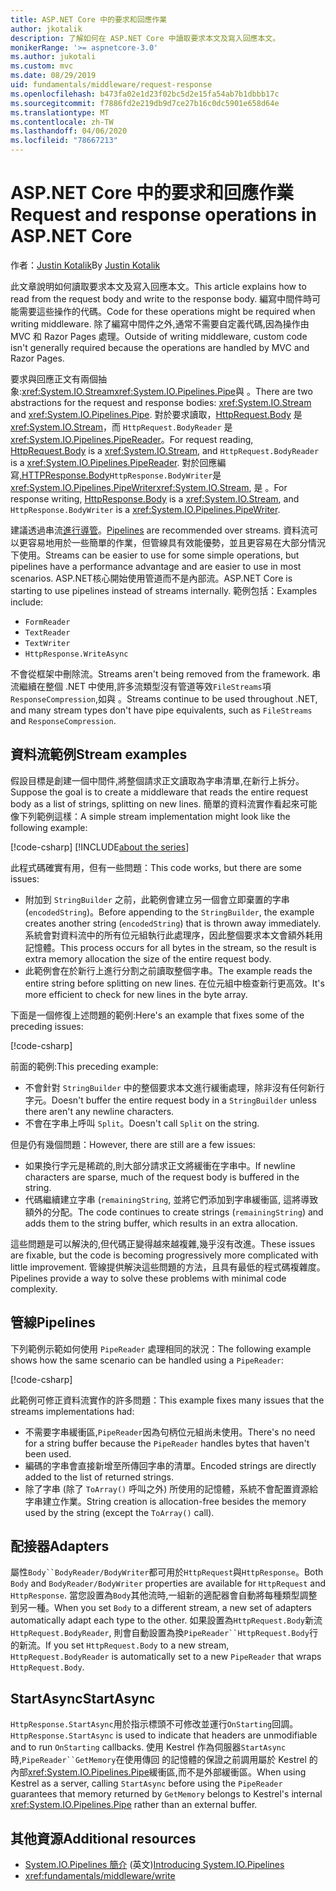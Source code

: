 ```yaml
---
title: ASP.NET Core 中的要求和回應作業
author: jkotalik
description: 了解如何在 ASP.NET Core 中讀取要求本文及寫入回應本文。
monikerRange: '>= aspnetcore-3.0'
ms.author: jukotali
ms.custom: mvc
ms.date: 08/29/2019
uid: fundamentals/middleware/request-response
ms.openlocfilehash: b473fa02e1d23f02bc5d2e15fa54ab7b1dbbb17c
ms.sourcegitcommit: f7886fd2e219db9d7ce27b16c0dc5901e658d64e
ms.translationtype: MT
ms.contentlocale: zh-TW
ms.lasthandoff: 04/06/2020
ms.locfileid: "78667213"
---
```

# <a name="request-and-response-operations-in-aspnet-core"></a><span data-ttu-id="1963c-103">ASP.NET Core 中的要求和回應作業</span><span class="sxs-lookup"><span data-stu-id="1963c-103">Request and response operations in ASP.NET Core</span></span>

<span data-ttu-id="1963c-104">作者：[Justin Kotalik](https://github.com/jkotalik)</span><span class="sxs-lookup"><span data-stu-id="1963c-104">By [Justin Kotalik](https://github.com/jkotalik)</span></span>

<span data-ttu-id="1963c-105">此文章說明如何讀取要求本文及寫入回應本文。</span><span class="sxs-lookup"><span data-stu-id="1963c-105">This article explains how to read from the request body and write to the response body.</span></span> <span data-ttu-id="1963c-106">編寫中間件時可能需要這些操作的代碼。</span><span class="sxs-lookup"><span data-stu-id="1963c-106">Code for these operations might be required when writing middleware.</span></span> <span data-ttu-id="1963c-107">除了編寫中間件之外,通常不需要自定義代碼,因為操作由 MVC 和 Razor Pages 處理。</span><span class="sxs-lookup"><span data-stu-id="1963c-107">Outside of writing middleware, custom code isn't generally required because the operations are handled by MVC and Razor Pages.</span></span>

<span data-ttu-id="1963c-108">要求與回應正文有兩個抽象:<xref:System.IO.Stream><xref:System.IO.Pipelines.Pipe>與 。</span><span class="sxs-lookup"><span data-stu-id="1963c-108">There are two abstractions for the request and response bodies: <xref:System.IO.Stream> and <xref:System.IO.Pipelines.Pipe>.</span></span> <span data-ttu-id="1963c-109">對於要求讀取，[HttpRequest.Body](xref:Microsoft.AspNetCore.Http.HttpRequest.Body) 是 <xref:System.IO.Stream>，而 `HttpRequest.BodyReader` 是 <xref:System.IO.Pipelines.PipeReader>。</span><span class="sxs-lookup"><span data-stu-id="1963c-109">For request reading, [HttpRequest.Body](xref:Microsoft.AspNetCore.Http.HttpRequest.Body) is a <xref:System.IO.Stream>, and `HttpRequest.BodyReader` is a <xref:System.IO.Pipelines.PipeReader>.</span></span> <span data-ttu-id="1963c-110">對於回應編寫[,HTTPResponse.Body](xref:Microsoft.AspNetCore.Http.HttpResponse.Body)`HttpResponse.BodyWriter`是<xref:System.IO.Pipelines.PipeWriter><xref:System.IO.Stream>, 是 。</span><span class="sxs-lookup"><span data-stu-id="1963c-110">For response writing, [HttpResponse.Body](xref:Microsoft.AspNetCore.Http.HttpResponse.Body) is a <xref:System.IO.Stream>, and `HttpResponse.BodyWriter` is a <xref:System.IO.Pipelines.PipeWriter>.</span></span>

<span data-ttu-id="1963c-111">建議透過串流[進行導管](/dotnet/standard/io/pipelines)。</span><span class="sxs-lookup"><span data-stu-id="1963c-111">[Pipelines](/dotnet/standard/io/pipelines) are recommended over streams.</span></span> <span data-ttu-id="1963c-112">資料流可以更容易地用於一些簡單的作業，但管線具有效能優勢，並且更容易在大部分情況下使用。</span><span class="sxs-lookup"><span data-stu-id="1963c-112">Streams can be easier to use for some simple operations, but pipelines have a performance advantage and are easier to use in most scenarios.</span></span> <span data-ttu-id="1963c-113">ASP.NET核心開始使用管道而不是內部流。</span><span class="sxs-lookup"><span data-stu-id="1963c-113">ASP.NET Core is starting to use pipelines instead of streams internally.</span></span> <span data-ttu-id="1963c-114">範例包括：</span><span class="sxs-lookup"><span data-stu-id="1963c-114">Examples include:</span></span>

* `FormReader`
* `TextReader`
* `TextWriter`
* `HttpResponse.WriteAsync`

<span data-ttu-id="1963c-115">不會從框架中刪除流。</span><span class="sxs-lookup"><span data-stu-id="1963c-115">Streams aren't being removed from the framework.</span></span> <span data-ttu-id="1963c-116">串流繼續在整個 .NET 中使用,許多流類型沒有管道等效`FileStreams`項`ResponseCompression`,如與 。</span><span class="sxs-lookup"><span data-stu-id="1963c-116">Streams continue to be used throughout .NET, and many stream types don't have pipe equivalents, such as `FileStreams` and `ResponseCompression`.</span></span>

## <a name="stream-examples"></a><span data-ttu-id="1963c-117">資料流範例</span><span class="sxs-lookup"><span data-stu-id="1963c-117">Stream examples</span></span>

<span data-ttu-id="1963c-118">假設目標是創建一個中間件,將整個請求正文讀取為字串清單,在新行上拆分。</span><span class="sxs-lookup"><span data-stu-id="1963c-118">Suppose the goal is to create a middleware that reads the entire request body as a list of strings, splitting on new lines.</span></span> <span data-ttu-id="1963c-119">簡單的資料流實作看起來可能像下列範例這樣：</span><span class="sxs-lookup"><span data-stu-id="1963c-119">A simple stream implementation might look like the following example:</span></span>

[!code-csharp[](request-response/samples/3.x/RequestResponseSample/Startup.cs?name=GetListOfStringsFromStream)]
[!INCLUDE[about the series](~/includes/code-comments-loc.md)]

<span data-ttu-id="1963c-120">此程式碼確實有用，但有一些問題：</span><span class="sxs-lookup"><span data-stu-id="1963c-120">This code works, but there are some issues:</span></span>

* <span data-ttu-id="1963c-121">附加到 `StringBuilder` 之前，此範例會建立另一個會立即棄置的字串 (`encodedString`)。</span><span class="sxs-lookup"><span data-stu-id="1963c-121">Before appending to the `StringBuilder`, the example creates another string (`encodedString`) that is thrown away immediately.</span></span> <span data-ttu-id="1963c-122">系統會對資料流中的所有位元組執行此處理序，因此整個要求本文會額外耗用記憶體。</span><span class="sxs-lookup"><span data-stu-id="1963c-122">This process occurs for all bytes in the stream, so the result is extra memory allocation the size of the entire request body.</span></span>
* <span data-ttu-id="1963c-123">此範例會在於新行上進行分割之前讀取整個字串。</span><span class="sxs-lookup"><span data-stu-id="1963c-123">The example reads the entire string before splitting on new lines.</span></span> <span data-ttu-id="1963c-124">在位元組中檢查新行更高效。</span><span class="sxs-lookup"><span data-stu-id="1963c-124">It's more efficient to check for new lines in the byte array.</span></span>

<span data-ttu-id="1963c-125">下面是一個修復上述問題的範例:</span><span class="sxs-lookup"><span data-stu-id="1963c-125">Here's an example that fixes some of the preceding issues:</span></span>

[!code-csharp[](request-response/samples/3.x/RequestResponseSample/Startup.cs?name=GetListOfStringsFromStreamMoreEfficient)]

<span data-ttu-id="1963c-126">前面的範例:</span><span class="sxs-lookup"><span data-stu-id="1963c-126">This preceding example:</span></span>

* <span data-ttu-id="1963c-127">不會針對 `StringBuilder` 中的整個要求本文進行緩衝處理，除非沒有任何新行字元。</span><span class="sxs-lookup"><span data-stu-id="1963c-127">Doesn't buffer the entire request body in a `StringBuilder` unless there aren't any newline characters.</span></span>
* <span data-ttu-id="1963c-128">不會在字串上呼叫 `Split`。</span><span class="sxs-lookup"><span data-stu-id="1963c-128">Doesn't call `Split` on the string.</span></span>

<span data-ttu-id="1963c-129">但是仍有幾個問題：</span><span class="sxs-lookup"><span data-stu-id="1963c-129">However, there are still are a few issues:</span></span>

* <span data-ttu-id="1963c-130">如果換行字元是稀疏的,則大部分請求正文將緩衝在字串中。</span><span class="sxs-lookup"><span data-stu-id="1963c-130">If newline characters are sparse, much of the request body is buffered in the string.</span></span>
* <span data-ttu-id="1963c-131">代碼繼續建立字串 (`remainingString`, 並將它們添加到字串緩衝區, 這將導致額外的分配。</span><span class="sxs-lookup"><span data-stu-id="1963c-131">The code continues to create strings (`remainingString`) and adds them to the string buffer, which results in an extra allocation.</span></span>

<span data-ttu-id="1963c-132">這些問題是可以解決的,但代碼正變得越來越複雜,幾乎沒有改進。</span><span class="sxs-lookup"><span data-stu-id="1963c-132">These issues are fixable, but the code is becoming progressively more complicated with little improvement.</span></span> <span data-ttu-id="1963c-133">管線提供解決這些問題的方法，且具有最低的程式碼複雜度。</span><span class="sxs-lookup"><span data-stu-id="1963c-133">Pipelines provide a way to solve these problems with minimal code complexity.</span></span>

## <a name="pipelines"></a><span data-ttu-id="1963c-134">管線</span><span class="sxs-lookup"><span data-stu-id="1963c-134">Pipelines</span></span>

<span data-ttu-id="1963c-135">下列範例示範如何使用 `PipeReader` 處理相同的狀況：</span><span class="sxs-lookup"><span data-stu-id="1963c-135">The following example shows how the same scenario can be handled using a `PipeReader`:</span></span>

[!code-csharp[](request-response/samples/3.x/RequestResponseSample/Startup.cs?name=GetListOfStringFromPipe)]

<span data-ttu-id="1963c-136">此範例可修正資料流實作的許多問題：</span><span class="sxs-lookup"><span data-stu-id="1963c-136">This example fixes many issues that the streams implementations had:</span></span>

* <span data-ttu-id="1963c-137">不需要字串緩衝區,`PipeReader`因為句柄位元組尚未使用。</span><span class="sxs-lookup"><span data-stu-id="1963c-137">There's no need for a string buffer because the `PipeReader` handles bytes that haven't been used.</span></span>
* <span data-ttu-id="1963c-138">編碼的字串會直接新增至所傳回字串的清單。</span><span class="sxs-lookup"><span data-stu-id="1963c-138">Encoded strings are directly added to the list of returned strings.</span></span>
* <span data-ttu-id="1963c-139">除了字串 (除了 `ToArray()` 呼叫之外) 所使用的記憶體，系統不會配置資源給字串建立作業。</span><span class="sxs-lookup"><span data-stu-id="1963c-139">String creation is allocation-free besides the memory used by the string (except the `ToArray()` call).</span></span>

## <a name="adapters"></a><span data-ttu-id="1963c-140">配接器</span><span class="sxs-lookup"><span data-stu-id="1963c-140">Adapters</span></span>

<span data-ttu-id="1963c-141">屬性`Body``BodyReader/BodyWriter`都可用於`HttpRequest`與`HttpResponse`。</span><span class="sxs-lookup"><span data-stu-id="1963c-141">Both `Body` and `BodyReader/BodyWriter` properties are available for `HttpRequest` and `HttpResponse`.</span></span> <span data-ttu-id="1963c-142">當您設置為`Body`其他流時,一組新的適配器會自動將每種類型調整到另一種。</span><span class="sxs-lookup"><span data-stu-id="1963c-142">When you set `Body` to a different stream, a new set of adapters automatically adapt each type to the other.</span></span> <span data-ttu-id="1963c-143">如果設置為`HttpRequest.Body`新流`HttpRequest.BodyReader`, 則會自動設置為換`PipeReader``HttpRequest.Body`行的新流。</span><span class="sxs-lookup"><span data-stu-id="1963c-143">If you set `HttpRequest.Body` to a new stream, `HttpRequest.BodyReader` is automatically set to a new `PipeReader` that wraps `HttpRequest.Body`.</span></span>

## <a name="startasync"></a><span data-ttu-id="1963c-144">StartAsync</span><span class="sxs-lookup"><span data-stu-id="1963c-144">StartAsync</span></span>

<span data-ttu-id="1963c-145">`HttpResponse.StartAsync`用於指示標頭不可修改並運行`OnStarting`回調。</span><span class="sxs-lookup"><span data-stu-id="1963c-145">`HttpResponse.StartAsync` is used to indicate that headers are unmodifiable and to run `OnStarting` callbacks.</span></span> <span data-ttu-id="1963c-146">使用 Kestrel 作為伺服器`StartAsync`時,`PipeReader``GetMemory`在使用傳回 的記憶體的保證之前調用屬於 Kestrel 的內部<xref:System.IO.Pipelines.Pipe>緩衝區,而不是外部緩衝區。</span><span class="sxs-lookup"><span data-stu-id="1963c-146">When using Kestrel as a server, calling `StartAsync` before using the `PipeReader` guarantees that memory returned by `GetMemory` belongs to Kestrel's internal <xref:System.IO.Pipelines.Pipe> rather than an external buffer.</span></span>

## <a name="additional-resources"></a><span data-ttu-id="1963c-147">其他資源</span><span class="sxs-lookup"><span data-stu-id="1963c-147">Additional resources</span></span>

* <span data-ttu-id="1963c-148">[System.IO.Pipelines 簡介](https://devblogs.microsoft.com/dotnet/system-io-pipelines-high-performance-io-in-net/) \(英文\)</span><span class="sxs-lookup"><span data-stu-id="1963c-148">[Introducing System.IO.Pipelines](https://devblogs.microsoft.com/dotnet/system-io-pipelines-high-performance-io-in-net/)</span></span>
* <xref:fundamentals/middleware/write>

